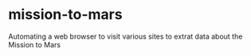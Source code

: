 # mission-to-mars
Automating a web browser to visit various sites to extrat data about the Mission to Mars
